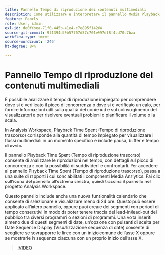 ```yaml
---
title: Pannello Tempo di riproduzione dei contenuti multimediali
description: Come utilizzare e interpretare il pannello Media Playback Time Spent in Analysis Workspace.
feature: Panels
role: User, Admin
exl-id: de0fdbea-71f0-445b-a1e4-c7e895f142d4
source-git-commit: 9f1394df9b57707d57c701e997df8f4cd70c7baa
workflow-type: tm+mt
source-wordcount: '246'
ht-degree: 84%

---
```


# Pannello Tempo di riproduzione dei contenuti multimediali

È possibile analizzare il tempo di riproduzione impiegato per comprendere dove si è verificato il picco di concorrenza o dove si è verificato un calo, per fornire informazioni utili sulla qualità dei contenuti e sul coinvolgimento dei visualizzatori e per risolvere eventuali problemi o pianificare il volume o la scala.

In Analysis Workspace, Playback Time Spent (Tempo di riproduzione trascorso) corrisponde alla quantità di tempo impiegato per visualizzare i flussi multimediali in un momento specifico e include pausa, buffer e tempo di avvio.

Il pannello Playback Time Spent (Tempo di riproduzione trascorso) consente di analizzare le riproduzioni nel tempo, con dettagli sul picco di concorrenza e con la possibilità di suddividerli e confrontarli. Per accedere al pannello Playback Time Spent (Tempo di riproduzione trascorso), passa a una suite di rapporti i cui sono abilitati i componenti Media Analytics. Fai clic sull’icona del pannello all’estrema sinistra, quindi trascina il pannello nel progetto Analysis Workspace.

Questo pannello include anche una nuova funzionalità calendario che consente di selezionare e visualizzare meno di 24 ore. Questo può essere applicato all’intero pannello, oppure puoi creare dei segmenti con periodi di tempo consecutivi in modo da poter tenere traccia del lead-in/lead-out del pubblico tra diversi programmi o sezioni di programmi. Una volta inseriti almeno due di questi segmenti di date, un’opzione con pulsanti di scelta per Date Sequence Display (Visualizzazione sequenza di date) consente di scegliere se sovrapporre le linee con un inizio comune dell’asse X oppure se mostrarle in sequenza ciascuna con un proprio inizio dell’asse X.

>[!VIDEO](https://video.tv.adobe.com/v/338699)
